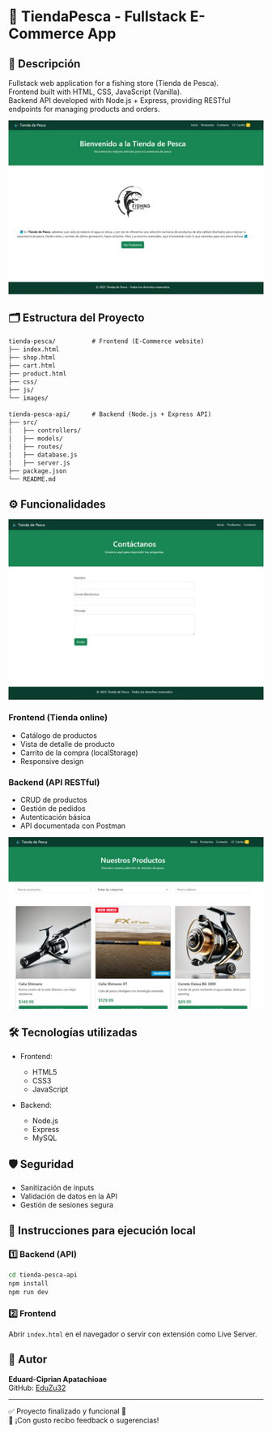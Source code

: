 # 🎣 TiendaPesca - Fullstack E-Commerce App

## 📌 Descripción

Fullstack web application for a fishing store (Tienda de Pesca).  
Frontend built with HTML, CSS, JavaScript (Vanilla).  
Backend API developed with Node.js + Express, providing RESTful endpoints for managing products and orders.

![alt text](image-1.png)

## 🗂️ Estructura del Proyecto

```
tienda-pesca/          # Frontend (E-Commerce website)
├── index.html
├── shop.html
├── cart.html
├── product.html
├── css/
├── js/
└── images/

tienda-pesca-api/      # Backend (Node.js + Express API)
├── src/
│   ├── controllers/
│   ├── models/
│   ├── routes/
│   ├── database.js
│   ├── server.js
├── package.json
└── README.md
```

## ⚙️ Funcionalidades

![alt text](image-3.png)

### Frontend (Tienda online)

- Catálogo de productos
- Vista de detalle de producto
- Carrito de la compra (localStorage)
- Responsive design

### Backend (API RESTful)

- CRUD de productos
- Gestión de pedidos
- Autenticación básica
- API documentada con Postman

![alt text](image-2.png)

## 🛠️ Tecnologías utilizadas

- Frontend:

  - HTML5
  - CSS3
  - JavaScript

- Backend:
  - Node.js
  - Express
  - MySQL

## 🛡️ Seguridad

- Sanitización de inputs
- Validación de datos en la API
- Gestión de sesiones segura

## 🚀 Instrucciones para ejecución local

### 1️⃣ Backend (API)

```bash
cd tienda-pesca-api
npm install
npm run dev
```

### 2️⃣ Frontend

Abrir `index.html` en el navegador o servir con extensión como Live Server.

## 🙌 Autor

**Eduard-Ciprian Apatachioae**  
GitHub: [EduZu32](https://github.com/EduZu32)

---

✅ Proyecto finalizado y funcional 🚀  
💬 ¡Con gusto recibo feedback o sugerencias!

